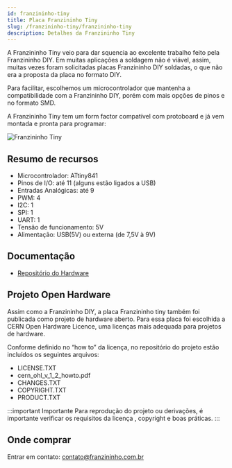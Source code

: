 ```yaml
---
id: franzininho-tiny
title: Placa Franzininho Tiny
slug: /franzininho-tiny/franzininho-tiny
description: Detalhes da Franzininho Tiny
---
```


A Franzininho Tiny veio para dar squencia ao excelente trabalho feito pela Franzininho DIY. Em muitas aplicações a soldagem não é viável, assim, muitas vezes foram solicitadas placas Franzininho DIY soldadas, o que não era a proposta da placa no formato DIY.

Para facilitar, escolhemos um microcontrolador que mantenha a compatibilidade com a Franzininho DIY, porém com mais opções de pinos e no formato SMD.

A Franzininho Tiny tem um form factor compatível com protoboard e já vem montada e pronta para programar:

![Franzininho Tiny](img/placa-franzininho-tiny-proto.jpg)

## Resumo de recursos
- Microcontrolador: ATtiny841
- Pinos de I/O: até 11 (alguns estão ligados a USB)
- Entradas Analógicas: até 9
- PWM: 4
- I2C: 1
- SPI: 1
- UART: 1
- Tensão de funcionamento: 5V
- Alimentação: USB(5V) ou externa (de 7,5V à 9V)

## Documentação
- [Repositório do Hardware](https://github.com/Franzininho/Franzininho-Tiny)

## Projeto Open Hardware

Assim como a Franzininho DIY, a placa Franzininho tiny também foi publicada como projeto de hardware aberto. Para essa placa foi escolhida a CERN Open Hardware Licence, uma licenças mais adequada para projetos de hardware.

Conforme definido no “how to” da licença, no repositório do projeto estão incluídos os seguintes arquivos:
- LICENSE.TXT
- cern_ohl_v_1_2_howto.pdf
- CHANGES.TXT
- COPYRIGHT.TXT
- PRODUCT.TXT

:::important Importante
Para reprodução do projeto ou derivações, é importante verificar os requisitos da licença , copyright e boas práticas.
:::

## Onde comprar

Entrar em contato: [contato@franzininho.com.br](mailto:contato@franzininho.com.br)
